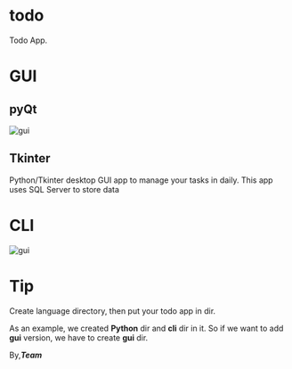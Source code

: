 # todo

Todo App.

# GUI
## pyQt
![gui](https://s19.picofile.com/file/8431961318/Screenshot_20210427_043502.png)
## Tkinter
Python/Tkinter desktop GUI app to manage your tasks in daily. This app uses SQL Server to store data  
# CLI
![gui](https://s19.picofile.com/file/8431961368/Screenshot_20210427_044722.png)

# Tip

Create language directory, then put your todo app in dir.

As an example, we created **Python** dir and **cli** dir in it. So if we want to add **gui** version, we have to create **gui** dir.

By,***Team***
